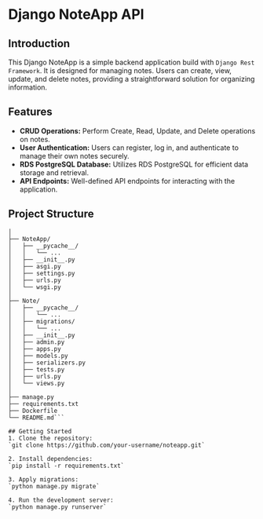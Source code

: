 # Django NoteApp API

## Introduction
This Django NoteApp is a simple backend application build with `Django Rest Framework`. It is designed for managing notes. Users can create, view, update, and delete notes, providing a straightforward solution for organizing information.

## Features
- **CRUD Operations:** Perform Create, Read, Update, and Delete operations on notes.
- **User Authentication:** Users can register, log in, and authenticate to manage their own notes securely.
- **RDS PostgreSQL Database:** Utilizes RDS PostgreSQL for efficient data storage and retrieval.
- **API Endpoints:** Well-defined API endpoints for interacting with the application.

## Project Structure
```NoteApp/
│
├── NoteApp/
│   ├── __pycache__/
│   │   └── ...
│   ├── __init__.py
│   ├── asgi.py
│   ├── settings.py
│   ├── urls.py
│   └── wsgi.py
│
├── Note/
│   ├── __pycache__/
│   │   └── ...
│   ├── migrations/
│   │   └── ...
│   ├── __init__.py
│   ├── admin.py
│   ├── apps.py
│   ├── models.py
│   ├── serializers.py
│   ├── tests.py
│   ├── urls.py
│   └── views.py
│
├── manage.py
├── requirements.txt
├── Dockerfile
└── README.md```

## Getting Started
1. Clone the repository:
`git clone https://github.com/your-username/noteapp.git`

2. Install dependencies:
`pip install -r requirements.txt`

3. Apply migrations:
`python manage.py migrate`

4. Run the development server:
`python manage.py runserver`
